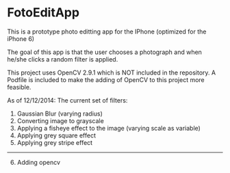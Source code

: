 FotoEditApp
===========

This is a prototype photo editting app for the IPhone (optimized for the iPhone 6)

The goal of this app is that the user chooses a photograph and when he/she clicks a random filter is applied. 

This project uses OpenCV 2.9.1 which is NOT included in the repository. A Podfile is included to make the adding 
of OpenCV to this project more feasible. 

As of 12/12/2014:
The current set of filters:
1. Gaussian Blur (varying radius)
2. Converting image to grayscale
3. Applying a fisheye effect to the image (varying scale as variable)
4. Applying grey square effect
5. Applying grey stripe effect
-----
6. Adding opencv
